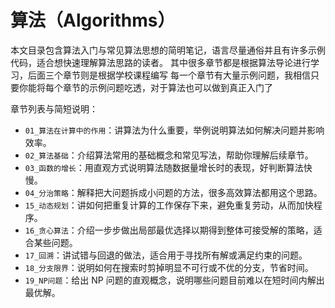 # 算法（Algorithms）

本文目录包含算法入门与常见算法思想的简明笔记，语言尽量通俗并且有许多示例代码，适合想快速理解算法思路的读者。
其中很多章节都是根据算法导论进行学习，后面三个章节则是根据学校课程编写
每一个章节有大量示例问题，我相信只要你能将每个章节的示例问题吃透，对于算法也可以做到真正入门了

章节列表与简短说明：

- `01_算法在计算中的作用`：讲算法为什么重要，举例说明算法如何解决问题并影响效率。
- `02_算法基础`：介绍算法常用的基础概念和常见写法，帮助你理解后续章节。
- `03_函数的增长`：用直观方式说明算法随数据量增长时的表现，好判断算法快慢。
- `04_分治策略`：解释把大问题拆成小问题的方法，很多高效算法都用这个思路。
- `15_动态规划`：讲如何把重复计算的工作保存下来，避免重复劳动，从而加快程序。
- `16_贪心算法`：介绍一步步做出局部最优选择以期得到整体可接受解的策略，适合某些问题。
- `17_回溯`：讲试错与回退的做法，适合用于寻找所有解或满足约束的问题。
- `18_分支限界`：说明如何在搜索时剪掉明显不可行或不优的分支，节省时间。
- `19_NP问题`：给出 NP 问题的直观概念，说明哪些问题目前难以在短时间内解出最优解。

